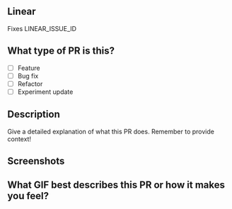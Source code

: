 ## Linear
<!-- Replace issue id below or add it in the PR title -->
Fixes LINEAR_ISSUE_ID

## What type of PR is this?
<!-- Check all applicable -->
- [ ] Feature
- [ ] Bug fix
- [ ] Refactor
- [ ] Experiment update

## Description

Give a detailed explanation of what this PR does. Remember to provide context!

## Screenshots
<!-- If applicable -->

## What GIF best describes this PR or how it makes you feel?
<!-- Optional -->
